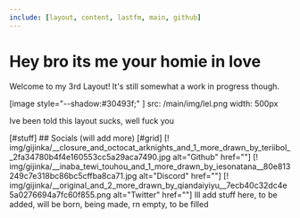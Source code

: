 ```yaml
---
include: [layout, content, lastfm, main, github]
---
```


# Hey bro its me your homie in love

Welcome to my 3rd Layout! It's still somewhat a work in progress though.

[image style="--shadow:#30493f;" ]
    src: /main/img/lel.png
    width: 500px

Ive been told this layout sucks, well fuck you

[#stuff]
    ## Socials (will add more)
    [#grid]
        [! img/gijinka/__closure_and_octocat_arknights_and_1_more_drawn_by_teriibol__2fa34780b4f4e160553cc5a29aca7490.jpg alt="Github" href=""]
        [! img/gijinka/__inaba_tewi_touhou_and_1_more_drawn_by_iesonatana__80e813249c7e318bc86bc5cffba8ca71.jpg alt="Discord" href=""]
        [! img/gijinka/__original_and_2_more_drawn_by_qiandaiyiyu__7ecb40c32dc4e5a0276694a7fc60f855.png alt="Twitter" href=""]
    Ill add stuff here, to be added, will be born, being made, rn empty, to be filled
